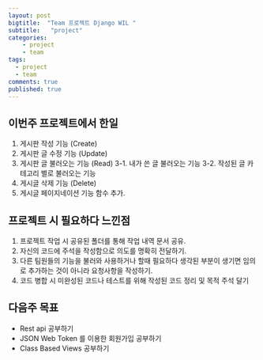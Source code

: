 ```yaml
---
layout: post
bigtitle:  "Team 프로젝트 Django WIL "
subtitle:   "project"
categories:
    - project
    - team
tags:
  - project
  - team
comments: true
published: true
---
```



## 이번주 프로젝트에서 한일

1. 게시판 작성 기능 (Create)
2. 게시판 글 수정 기능 (Update)
3. 게시판 글 불러오는 기능 (Read)
   3-1. 내가 쓴 글 불러오는 기능
   3-2. 작성된 글 카테고리 별로 불러오는 기능
4. 게시글 삭제 기능 (Delete)
5. 게시글 페이지네이션 기능 함수 추가.

## 프로젝트 시 필요하다 느낀점

1. 프로젝트 작업 시 공유된 폴더를 통해 작업 내역 문서 공유.
2. 자신의 코드에 주석을 작성함으로 의도를 명확히 전달하기.
3. 다른 팀원들의 기능을 불러와 사용하거나 할때 필요하다 생각된 부분이 생기면 임의로 추가하는 것이 아니라 요청사항을 작성하기.
4. 코드 병합 시 미완성된 코드나 테스트를 위해 작성된 코드 정리 및 목적 주석 달기


## 다음주 목표
- Rest api 공부하기
- JSON Web Token 를 이용한 회원가입 공부하기
- Class Based Views 공부하기
